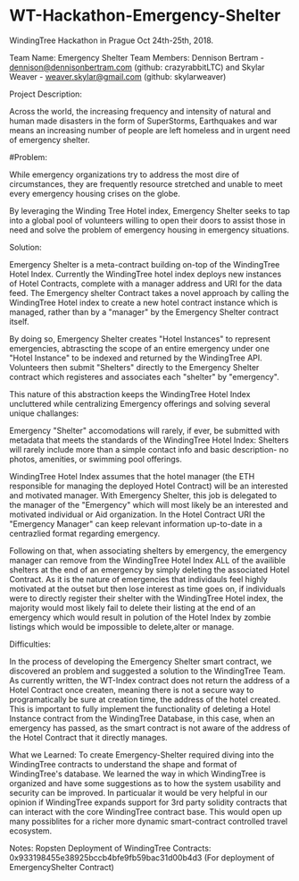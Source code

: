 # WT-Hackathon-Emergency-Shelter
WindingTree Hackathon in Prague Oct 24th-25th, 2018. 

Team Name: Emergency Shelter
Team Members: 
Dennison Bertram - dennison@dennisonbertram.com (github: crazyrabbitLTC) and Skylar Weaver - weaver.skylar@gmail.com (github: skylarweaver)

Project Description: 

Across the world, the increasing frequency and intensity of natural and human made disasters in the form of SuperStorms, Earthquakes and war means an increasing number of people are left homeless and in urgent need of emergency shelter. 

#Problem:

While emergency organizations try to address the most dire of circumstances, they are frequently resource stretched and unable to meet every emergency housing crises on the globe. 

By leveraging the Winding Tree Hotel index, Emergency Shelter seeks to tap into a global pool of volunteers willing to open their doors to assist those in need and solve the problem of emergency housing in emergency situations. 

Solution: 

Emergency Shelter is a meta-contract building on-top of the WindingTree Hotel Index. Currently the WindingTree hotel index deploys new instances of Hotel Contracts, complete with a manager address and URI for the data feed. The Emergency shelter Contract takes a novel approach by calling the WindingTree Hotel index to create a new hotel contract instance which is managed, rather than by a "manager" by the Emergency Shelter contract itself. 

By doing so, Emergency Shelter creates "Hotel Instances" to represent emergencies, abtrascting the scope of an entire emergency under one "Hotel Instance" to be indexed and returned by the WindingTree API. Volunteers then submit "Shelters" directly to the Emergency Shelter contract which registeres and associates each "shelter" by "emergency". 

This nature of this abstraction keeps the WindingTree Hotel Index uncluttered while centralizing Emergency offerings and solving several unique challanges:

Emergency "Shelter" accomodations will rarely, if ever, be submitted with metadata that meets the standards of the WindingTree Hotel Index: Shelters will rarely include more than a simple contact info and basic description- no photos, amenities, or swimming pool offerings. 

WindingTree Hotel Index assumes that the hotel manager (the ETH responsible for managing the deployed Hotel Contract) will be an interested and motivated manager. With Emergency Shelter, this job is delegated to the manager of the "Emergency" which will most likely be an interested and motivated individual or Aid organization. In the Hotel Contract URI the "Emergency Manager" can keep relevant information up-to-date in a centrazlied format regarding emergency. 

Following on that, when associating shelters by emergency, the emergency manager can remove from the WindingTree Hotel Index ALL of the availible shelters at the end of an emergency by simply deleting the associated Hotel Contract. As it is the nature of emergencies that individauls feel highly motivated at the outset but then lose interest as time goes on, if individuals were to directly register their shelter with the WindingTree Hotel index, the majority would most likely fail to delete their listing at the end of an emergency which would result in polution of the Hotel Index by zombie listings which would be impossible to delete,alter or manage. 

Difficulties: 

In the process of developing the Emergency Shelter smart contract, we discovered an problem and suggested a solution to the WindingTree Team. As currently written, the WT-Index contract does not return the address of a Hotel Contract once createn, meaning there is not a secure way to programatically be sure at creation time, the address of the hotel created. This is important to fully implement the functionality of deleting a Hotel Instance contract from the WindingTree Database, in this case, when an emergency has passed, as the smart contract is not aware of the address of the Hotel Contract that it directly manages. 

What we Learned: 
To create Emergency-Shelter required diving into the WindingTree contracts to understand the shape and format of WindingTree's database. We learned the way in which WindingTree is organized and have some suggestions as to how the system usability and security can be improved. In particualar it would be very helpful in our opinion if WindingTree expands support for 3rd party solidity contracts that can interact with the core WindingTree contract base. This would open up many possiblites for a richer more dynamic smart-contract controlled travel ecosystem. 

Notes: Ropsten Deployment of WindingTree Contracts: 0x933198455e38925bccb4bfe9fb59bac31d00b4d3 (For deployment of EmergencyShelter Contract)
